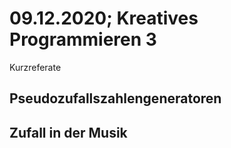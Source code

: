 # 09.12.2020; Kreatives Programmieren 3

Kurzreferate

## Pseudozufallszahlengeneratoren

## Zufall in der Musik